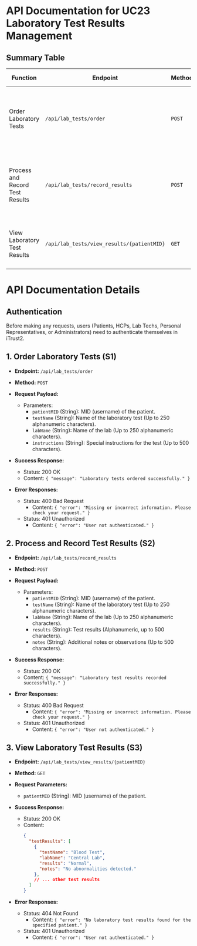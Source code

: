 # API Documentation for UC23 Laboratory Test Results Management

## Summary Table

| Function | Endpoint | Method | Request Payload | Success Response | Error Responses |
|----------|----------|--------|------------------|-------------------|-----------------|
| Order Laboratory Tests | `/api/lab_tests/order` | `POST` | `patientMID` (String), `testName` (String), `labName` (String), `instructions` (String) | `200 OK` - Success Message | `400 Bad Request` - Missing or incorrect information<br>`401 Unauthorized` - User not authenticated |
| Process and Record Test Results | `/api/lab_tests/record_results` | `POST` | `patientMID` (String), `testName` (String), `labName` (String), `results` (String), `notes` (String) | `200 OK` - Success Message | `400 Bad Request` - Missing or incorrect information<br>`401 Unauthorized` - User not authenticated |
| View Laboratory Test Results | `/api/lab_tests/view_results/{patientMID}` | `GET` | `patientMID` (String) | `200 OK` - Test Results | `404 Not Found` - No results found<br>`401 Unauthorized` - User not authenticated |

# API Documentation Details

## Authentication

Before making any requests, users (Patients, HCPs, Lab Techs, Personal Representatives, or Administrators) need to authenticate themselves in iTrust2.

## 1. Order Laboratory Tests (S1)

- **Endpoint:** `/api/lab_tests/order`
- **Method:** `POST`
- **Request Payload:**
  - Parameters:
    - `patientMID` (String): MID (username) of the patient.
    - `testName` (String): Name of the laboratory test (Up to 250 alphanumeric characters).
    - `labName` (String): Name of the lab (Up to 250 alphanumeric characters).
    - `instructions` (String): Special instructions for the test (Up to 500 characters).

- **Success Response:**
  - Status: 200 OK
  - Content: `{ "message": "Laboratory tests ordered successfully." }`

- **Error Responses:**
  - Status: 400 Bad Request
    - Content: `{ "error": "Missing or incorrect information. Please check your request." }`
  - Status: 401 Unauthorized
    - Content: `{ "error": "User not authenticated." }`

## 2. Process and Record Test Results (S2)

- **Endpoint:** `/api/lab_tests/record_results`
- **Method:** `POST`
- **Request Payload:**
  - Parameters:
    - `patientMID` (String): MID (username) of the patient.
    - `testName` (String): Name of the laboratory test (Up to 250 alphanumeric characters).
    - `labName` (String): Name of the lab (Up to 250 alphanumeric characters).
    - `results` (String): Test results (Alphanumeric, up to 500 characters).
    - `notes` (String): Additional notes or observations (Up to 500 characters).

- **Success Response:**
  - Status: 200 OK
  - Content: `{ "message": "Laboratory test results recorded successfully." }`

- **Error Responses:**
  - Status: 400 Bad Request
    - Content: `{ "error": "Missing or incorrect information. Please check your request." }`
  - Status: 401 Unauthorized
    - Content: `{ "error": "User not authenticated." }`

## 3. View Laboratory Test Results (S3)

- **Endpoint:** `/api/lab_tests/view_results/{patientMID}`
- **Method:** `GET`
- **Request Parameters:**
  - `patientMID` (String): MID (username) of the patient.

- **Success Response:**
  - Status: 200 OK
  - Content:
    ```json
    {
      "testResults": [
        {
          "testName": "Blood Test",
          "labName": "Central Lab",
          "results": "Normal",
          "notes": "No abnormalities detected."
        },
        // ... other test results
      ]
    }
    ```

- **Error Responses:**
  - Status: 404 Not Found
    - Content: `{ "error": "No laboratory test results found for the specified patient." }`
  - Status: 401 Unauthorized
    - Content: `{ "error": "User not authenticated." }`
